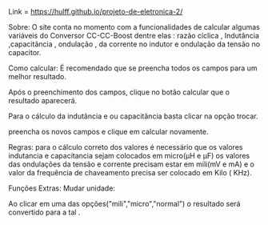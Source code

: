 Link = https://hulff.github.io/projeto-de-eletronica-2/

Sobre:
O site conta no momento com a funcionalidades de calcular algumas variáveis do Conversor CC-CC-Boost dentre elas : razão cíclica , Indutância  ,capacitância , ondulação , da corrente no indutor e ondulação da tensão no capacitor.

Como calcular:
É recomendado que se preencha todos os campos para um melhor resultado.

Após o preenchimento dos campos, clique no botão calcular que o resultado aparecerá.


Para o cálculo da indutância e ou capacitância basta clicar na opção trocar.

preencha os novos campos e clique em calcular novamente.









Regras:
para o cálculo correto dos valores é necessário que os valores indutancia e capacitancia sejam colocados em micro(µH e µF) os valores das ondulações da tensão e corrente precisam estar em mili(mV e mA) e o valor da frequência de chaveamento precisa ser colocado em Kilo ( KHz).

















Funções Extras:
Mudar unidade:
 
Ao clicar em uma das opções("mili","micro","normal") o resultado será convertido para a tal .






